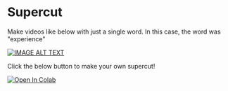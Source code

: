 # Supercut

Make videos like below with just a single word.
In this case, the word was "experience"

[![IMAGE ALT TEXT](http://img.youtube.com/vi/nGHbOckpifw/0.jpg)](http://www.youtube.com/watch?v=nGHbOckpifw "the meta experience")

Click the below button to make your own supercut!

<a target="_blank" href="https://colab.research.google.com/github/sanjeed5/supercut/blob/main/Supercut.ipynb">
  <img src="https://colab.research.google.com/assets/colab-badge.svg" alt="Open In Colab"/>
</a>
